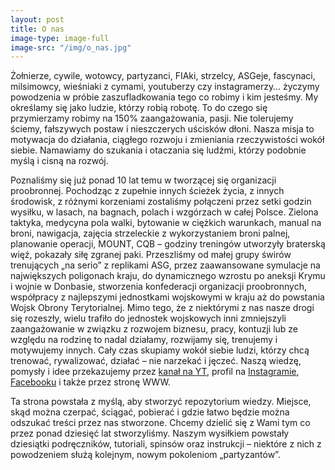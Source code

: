 ```yaml
---
layout: post
title: O nas
image-type: image-full
image-src: "/img/o_nas.jpg"
---
```


Żołnierze, cywile, wotowcy, partyzanci, FIAki, strzelcy, ASGeje, fascynaci, milsimowcy, wieśniaki z cymami, youtuberzy czy instagramerzy… życzymy powodzenia w próbie zaszufladkowania tego co robimy i kim jesteśmy. My określamy się jako ludzie, którzy robią robotę. To do czego się przymierzamy robimy na 150% zaangażowania, pasji. Nie tolerujemy ściemy, fałszywych postaw i nieszczerych uścisków dłoni. Nasza misja to motywacja do działania, ciągłego rozwoju i zmieniania rzeczywistości wokół siebie. Namawiamy do szukania i otaczania się ludźmi, którzy podobnie myślą i cisną na rozwój. 

Poznaliśmy się już ponad 10 lat temu w tworzącej się organizacji proobronnej. Pochodząc z zupełnie innych ścieżek życia, z innych środowisk, z różnymi korzeniami zostaliśmy połączeni przez setki godzin wysiłku, w lasach, na bagnach, polach i wzgórzach w całej Polsce. Zielona taktyka, medycyna pola walki, bytowanie w ciężkich warunkach, manual na broni, nawigacja, zajęcia strzeleckie z wykorzystaniem broni palnej, planowanie operacji, MOUNT, CQB – godziny treningów utworzyły braterską więź, pokazały siłę zgranej paki. Przeszliśmy od małej grupy świrów trenujących „na serio” z replikami ASG, przez zaawansowane symulacje na największych poligonach kraju, do dynamicznego wzrostu po aneksji Krymu i wojnie w Donbasie, stworzenia konfederacji organizacji proobronnych, współpracy z najlepszymi jednostkami wojskowymi w kraju aż do powstania Wojsk Obrony Terytorialnej. Mimo tego, że z niektórymi z nas nasze drogi się rozeszły, wielu trafiło do jednostek wojskowych inni zmniejszyli zaangażowanie w związku z rozwojem biznesu, pracy, kontuzji lub ze względu na rodzinę to nadal działamy, rozwijamy się, trenujemy i motywujemy innych. Cały czas skupiamy wokół siebie ludzi, którzy chcą trenować, rywalizować, działać – nie narzekać i jęczeć. Naszą wiedzę, pomysły i idee przekazujemy przez [kanał na YT](https://www.youtube.com/user/SzkolaPartyzantow), profil na [Instagramie](https://www.instagram.com/szkola_partyzantow/), [Facebooku](https://www.facebook.com/szkola.partyzantow) i także przez stronę WWW. 

Ta strona powstała z myślą, aby stworzyć repozytorium wiedzy. Miejsce, skąd można czerpać, ściągać, pobierać i gdzie łatwo będzie można odszukać treści przez nas stworzone. Chcemy dzielić się z Wami tym co przez ponad dziesięć lat stworzyliśmy. Naszym wysiłkiem powstały dziesiątki podręczników, tutoriali, spinsów oraz instrukcji – niektóre z nich z powodzeniem służą kolejnym, nowym pokoleniom „partyzantów”.